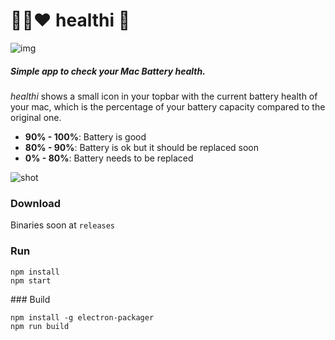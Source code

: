 # :green_heart::yellow_heart::heart: healthi :battery:

![img](https://d17oy1vhnax1f7.cloudfront.net/items/0P1T1r021F2g1K0A3K1L/healthi_screen.png?v=823efbf6)

##### Simple app to check your Mac Battery health.

_healthi_ shows a small icon in your topbar with the current battery health of your mac, which is the percentage of your battery capacity compared to the original one.

- **90% - 100%**: Battery is good
- **80% - 90%**:  Battery is ok but it should be replaced soon
- **0%  - 80%**:   Battery needs to be replaced

![shot](https://d17oy1vhnax1f7.cloudfront.net/items/120g141W330p351P2n20/Screen%20Shot%202016-10-12%20at%206.28.33%20PM.png?v=5e622096)

### Download

Binaries soon at `releases`

### Run

```shell
npm install
npm start
```

### Build

```shell
npm install -g electron-packager
npm run build
```